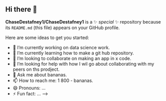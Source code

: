 ## Hi there 👋


**ChaseDestafney1/ChaseDestafney1** is a ✨ _special_ ✨ repository because its `README.md` (this file) appears on your GitHub profile.

Here are some ideas to get you started:

- 🔭 I’m currently working on data science work.
- 🌱 I’m currently learning how to make a git hub repository.
- 👯 I’m looking to collaborate on making an app in x code.
- 🤔 I’m looking for help with how I wil go about collaborating with my peers on ths prodject.
- 💬 Ask me about bananas.
- 📫 How to reach me: 1 800 - bananas.
- 😄 Pronouns: ...
- ⚡ Fun fact: ...
-->
